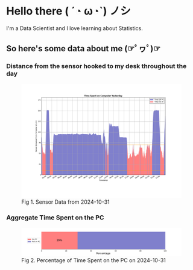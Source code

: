 
# Hello there ( ´◔ ω◔`) ノシ

I'm a Data Scientist and I love learning about Statistics.

## So here's some data about me (☞ﾟヮﾟ)☞


### Distance from the sensor hooked to my desk throughout the day
<figure>
  <picture>
    <source media="(prefers-color-scheme: dark)" srcset="Pi/readme/graphs/lineplot/dark-plot-2024-10-31.png">
    <source media="(prefers-color-scheme: light)" srcset="Pi/readme/graphs/lineplot/light-plot-2024-10-31.png">
    <img alt="Shows a black logo in light color mode and a white one in dark color mode." src="Pi/readme/graphs/lineplot/light-plot-2024-10-31.png">
  </picture>
  <figcaption>Fig 1. Sensor Data from 2024-10-31</figcaption>
</figure>



### Aggregate Time Spent on the PC
<figure>
  <picture>
    <source media="(prefers-color-scheme: dark)" srcset="Pi/readme/graphs/barplot/dark-plot-2024-10-31.png">
    <source media="(prefers-color-scheme: light)" srcset="Pi/readme/graphs/barplot/light-plot-2024-10-31.png">
    <img alt="Shows a black logo in light color mode and a white one in dark color mode." src="Pi/readme/graphs/barplot/light-plot-2024-10-31.png">
  </picture>
  <figcaption>Fig 2. Percentage of Time Spent on the PC on 2024-10-31</figcaption>
</figure>
